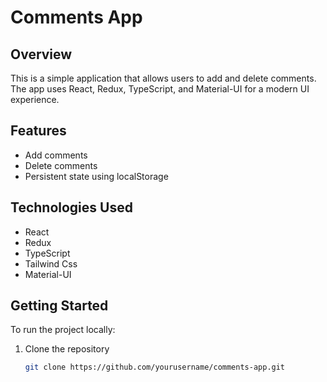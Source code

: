 # Comments App

## Overview
This is a simple application that allows users to add and delete comments. The app uses React, Redux, TypeScript, and Material-UI for a modern UI experience.

## Features
- Add comments
- Delete comments
- Persistent state using localStorage

## Technologies Used
- React
- Redux
- TypeScript
- Tailwind Css
- Material-UI

## Getting Started
To run the project locally:

1. Clone the repository
   ```bash
   git clone https://github.com/yourusername/comments-app.git
